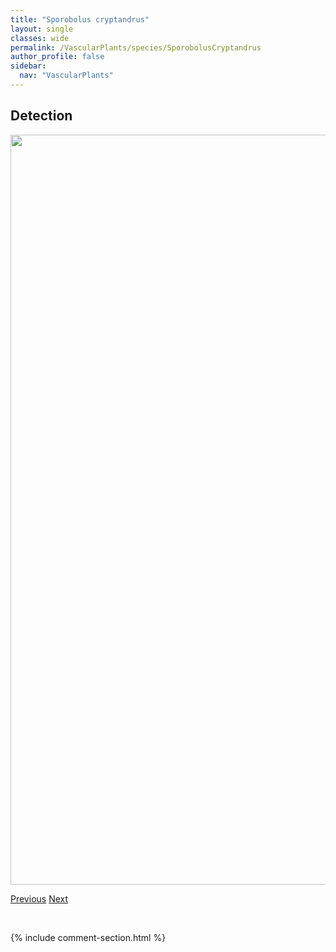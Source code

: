 ```yaml
---
title: "Sporobolus cryptandrus"
layout: single
classes: wide
permalink: /VascularPlants/species/SporobolusCryptandrus
author_profile: false
sidebar:
  nav: "VascularPlants"
---
```


<h2>Detection</h2>

<a href="https://drive.google.com/uc?export=view&id=1eecWdYsg8JZd6Qb4bUzucv0Ow7Ab958i">
<img src="https://drive.google.com/uc?export=view&id=1eecWdYsg8JZd6Qb4bUzucv0Ow7Ab958i" height = "1200" width = "800">
</a>


<a href="/DevelopmentWebsite/VascularPlants/species/SpirodelaPolyrhiza" class="pagination--pager" title="Spirodela polyrhiza">Previous</a> <a href="/DevelopmentWebsite/VascularPlants/species/SporobolusHookerianus" class="pagination--pager" title="Sporobolus hookerianus">Next</a>

<p>&nbsp;</p>

{% include comment-section.html %}
